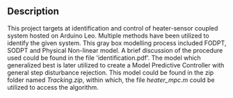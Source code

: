 ## Description
This project targets at identification and control of heater-sensor coupled system hosted on Arduino Leo. Multiple methods have been utilized
to identify the given system. This gray box modelling process included FODPT, SODPT and Physical Non-linear model. A brief discussion 
of the procedure used could be found in the file 'identification.pdf'. The model which generalized best is later utilized to create a Model Predictive Controller with general step disturbance rejection. This model could be found in the zip folder named *Tracking.zip*, within which, the file *heater_mpc.m* could be utilized to access the algorithm.
